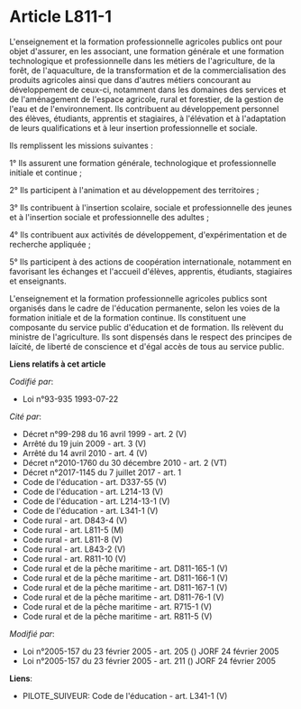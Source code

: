 # Article L811-1

L'enseignement et la formation professionnelle agricoles publics ont pour objet d'assurer, en les associant, une formation
générale et une formation technologique et professionnelle dans les métiers de l'agriculture, de la forêt, de l'aquaculture,
de la transformation et de la commercialisation des produits agricoles ainsi que dans d'autres métiers concourant au
développement de ceux-ci, notamment dans les domaines des services et de l'aménagement de l'espace agricole, rural et
forestier, de la gestion de l'eau et de l'environnement. Ils contribuent au développement personnel des élèves, étudiants,
apprentis et stagiaires, à l'élévation et à l'adaptation de leurs qualifications et à leur insertion professionnelle et
sociale.

Ils remplissent les missions suivantes :

1° Ils assurent une formation générale, technologique et professionnelle initiale et continue ;

2° Ils participent à l'animation et au développement des territoires ;

3° Ils contribuent à l'insertion scolaire, sociale et professionnelle des jeunes et à l'insertion sociale et professionnelle
des adultes ;

4° Ils contribuent aux activités de développement, d'expérimentation et de recherche appliquée ;

5° Ils participent à des actions de coopération internationale, notamment en favorisant les échanges et l'accueil d'élèves,
apprentis, étudiants, stagiaires et enseignants.

L'enseignement et la formation professionnelle agricoles publics sont organisés dans le cadre de l'éducation permanente,
selon les voies de la formation initiale et de la formation continue. Ils constituent une composante du service public
d'éducation et de formation. Ils relèvent du ministre de l'agriculture. Ils sont dispensés dans le respect des principes de
laïcité, de liberté de conscience et d'égal accès de tous au service public.

**Liens relatifs à cet article**

_Codifié par_:

  - Loi n°93-935 1993-07-22

_Cité par_:

  - Décret n°99-298 du 16 avril 1999 - art. 2 (V)
  - Arrêté du 19 juin 2009 - art. 3 (V)
  - Arrêté du 14 avril 2010 - art. 4 (V)
  - Décret n°2010-1760 du 30 décembre 2010 - art. 2 (VT)
  - Décret n°2017-1145 du 7 juillet 2017 - art. 1
  - Code de l'éducation - art. D337-55 (V)
  - Code de l'éducation - art. L214-13 (V)
  - Code de l'éducation - art. L214-13-1 (V)
  - Code de l'éducation - art. L341-1 (V)
  - Code rural - art. D843-4 (V)
  - Code rural - art. L811-5 (M)
  - Code rural - art. L811-8 (V)
  - Code rural - art. L843-2 (V)
  - Code rural - art. R811-10 (V)
  - Code rural et de la pêche maritime - art. D811-165-1 (V)
  - Code rural et de la pêche maritime - art. D811-166-1 (V)
  - Code rural et de la pêche maritime - art. D811-167-1 (V)
  - Code rural et de la pêche maritime - art. D811-76-1 (V)
  - Code rural et de la pêche maritime - art. R715-1 (V)
  - Code rural et de la pêche maritime - art. R811-5 (V)

_Modifié par_:

  - Loi n°2005-157 du 23 février 2005 - art. 205 () JORF 24 février 2005
  - Loi n°2005-157 du 23 février 2005 - art. 211 () JORF 24 février 2005

**Liens**:

  - PILOTE_SUIVEUR: Code de l'éducation - art. L341-1 (V)
